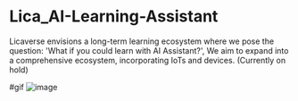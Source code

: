 # Lica_AI-Learning-Assistant
Licaverse envisions a long-term learning ecosystem where we pose the question: 'What if you could learn with AI Assistant?', We aim to expand into a comprehensive ecosystem, incorporating IoTs and devices. (Currently on hold)


#gif 
![image](https://github.com/user-attachments/assets/a85ecdef-847b-4419-9b46-cf7280c2e5a8)
